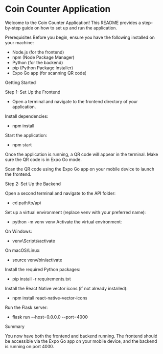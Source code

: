 
# Coin Counter Application
Welcome to the Coin Counter Application! This README provides a step-by-step guide on how to set up and run the application.

Prerequisites
Before you begin, ensure you have the following installed on your machine:

- Node.js (for the frontend)
- npm (Node Package Manager)
- Python (for the backend)
- pip (Python Package Installer)
- Expo Go app (for scanning QR code)
  
Getting Started

Step 1: Set Up the Frontend
- Open a terminal and navigate to the frontend directory of your application.

Install dependencies:

- npm install

Start the application:
- npm start

Once the application is running, a QR code will appear in the terminal. Make sure the QR code is in Expo Go mode.

Scan the QR code using the Expo Go app on your mobile device to launch the frontend.

Step 2: Set Up the Backend

Open a second terminal and navigate to the API folder:
- cd path/to/api

Set up a virtual environment (replace venv with your preferred name):
- python -m venv venv
Activate the virtual environment:

On Windows:
- venv\Scripts\activate

On macOS/Linux:
- source venv/bin/activate

Install the required Python packages:
- pip install -r requirements.txt

Install the React Native vector icons (if not already installed):
- npm install react-native-vector-icons

Run the Flask server:
- flask run --host=0.0.0.0 --port=4000

Summary

You now have both the frontend and backend running. The frontend should be accessible via the Expo Go app on your mobile device, and the backend is running on port 4000.
